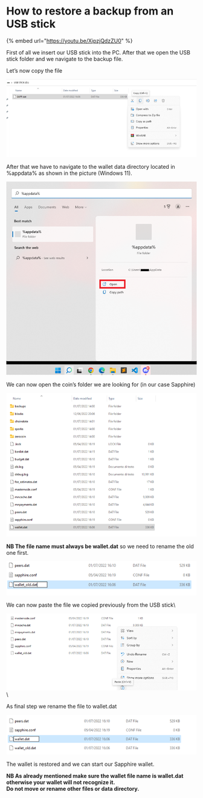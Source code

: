 # How to restore a backup from an USB stick

{% embed url="https://youtu.be/XipzjQdzZU0" %}

First of all we insert our USB stick into the PC. After that we open the USB stick folder and we navigate to the backup file.

Let’s now copy the file

![](<../.gitbook/assets/0 (2)>)

After that we have to navigate to the wallet data directory located in %appdata% as shown in the picture (Windows 11).

![](<../.gitbook/assets/1 (3)>)

We can now open the coin’s folder we are looking for (in our case Sapphire)

![](../.gitbook/assets/2)

**NB The file name must always be wallet.dat** so we need to rename the old one first.

![](<../.gitbook/assets/3 (1)>)

We can now paste the file we copied previously from the USB stick\


![](<../.gitbook/assets/4 (3)>)\


As final step we rename the file to wallet.dat

![](<../.gitbook/assets/5 (2)>)

The wallet is restored and we can start our Sapphire wallet.

**NB As already mentioned make sure the wallet file name is wallet.dat otherwise your wallet will not recognize it.**\
**Do not move or rename other files or data directory.**
